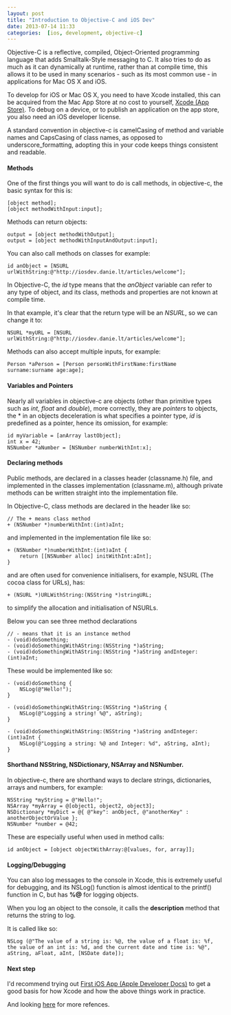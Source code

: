 ```yaml
---
layout: post
title: "Introduction to Objective-C and iOS Dev"
date: 2013-07-14 11:33
categories:  [ios, development, objective-c]
---
```


Objective-C is a reflective, compiled, Object-Oriented programming language that adds Smalltalk-Style messaging to C. 
It also tries to do as much as it can dynamically at runtime, rather than at compile time, this allows it to be used in many scenarios - such as its most common use - in applications for Mac OS X and iOS. 
<!-- more -->
To develop for iOS or Mac OS X, you need to have Xcode installed, this can be acquired from the Mac App Store at no cost to yourself, [Xcode (App Store)](https://itunes.apple.com/gb/app/xcode/id497799835?mt=12). 
To debug on a device, or to publish an application on the app store, you also need an iOS developer license.

A standard convention in objective-c is camelCasing of method and variable names and CapsCasing of class names, as opposed to underscore_formatting, adopting this in your code keeps things consistent and readable.


#### Methods

One of the first things you will want to do is call methods, in objective-c, the basic syntax for this is:

    [object method];
    [object methodWithInput:input];

Methods can return objects:

    output = [object methodWithOutput];
    output = [object methodWithInputAndOutput:input];

You can also call methods on classes for example:

    id anObject = [NSURL urlWithString:@"http://iosdev.danie.lt/articles/welcome"];

In Objective-C, the _id_ type means that the _anObject_ variable can refer to any type of object, and its class, methods and properties are not known at compile time. 

In that example, it's clear that the return type will be an _NSURL_, so we can change it to:

    NSURL *myURL = [NSURL urlWithString:@"http://iosdev.danie.lt/articles/welcome"];

Methods can also accept multiple inputs, for example:

    Person *aPerson = [Person personWithFirstName:firstName surname:surname age:age];

#### Variables and Pointers

Nearly all variables in objective-c are objects (other than primitive types such as _int_, _float_ and _double_), more correctly, they are _pointers_ to objects, the * in an objects deceleration is what specifies a pointer type, _id_ is predefined as a pointer, hence its omission, for example:


    id myVariable = [anArray lastObject];
    int x = 42;
    NSNumber *aNumber = [NSNumber numberWithInt:x];

#### Declaring methods

Public methods, are declared in a classes header (classname.h) file, and implemented in the classes implementation (classname.m), although private methods can be written straight into the implementation file.

In Objective-C, class methods are declared in the header like so:

    // The + means class method
    + (NSNumber *)numberWithInt:(int)aInt;

and implemented in the implementation file like so:

    + (NSNumber *)numberWithInt:(int)aInt {
        return [[NSNumber alloc] initWithInt:aInt];
    }

and are often used for convenience initialisers, for example, NSURL (The cocoa class for URLs), has:

    + (NSURL *)URLWithString:(NSString *)stringURL; 

to simplify the allocation and initialisation of NSURLs.

Below you can see three method declarations

    // - means that it is an instance method
    - (void)doSomething;
    - (void)doSomethingWithAString:(NSString *)aString;
    - (void)doSomethingWithAString:(NSString *)aString andInteger:(int)aInt;

These would be implemented like so:

    - (void)doSomething {
        NSLog(@"Hello!");
    }
    
    - (void)doSomethingWithAString:(NSString *)aString {
        NSLog(@"Logging a string! %@", aString);
    }
        
    - (void)doSomethingWithAString:(NSString *)aString andInteger:(int)aInt {
        NSLog(@"Logging a string: %@ and Integer: %d", aString, aInt);
    }

#### Shorthand NSString, NSDictionary, NSArray and NSNumber.

In objective-c, there are shorthand ways to declare strings, dictionaries, arrays and numbers, for example:

    NSString *myString = @"Hello!";
    NSArray *myArray = @[object1, object2, object3];
    NSDictionary *myDict = @{ @"key": anObject, @"anotherKey" : anotherObjectOrValue };
    NSNumber *number = @42;

These are especially useful when used in method calls:

    id anObject = [object objectWithArray:@[values, for, array]];

#### Logging/Debugging

You can also log messages to the console in Xcode, this is extremely useful for debugging, and its NSLog() function is almost identical to the printf() function in C, but has __%@__ for logging objects. 

When you log an object to the console, it calls the __description__ method that returns the string to log.

It is called like so:

    NSLog (@"The value of a string is: %@, the value of a float is: %f, the value of an int is: %d, and the current date and time is: %@", aString, aFloat, aInt, [NSDate date]);

#### Next step

I'd recommend trying out [First iOS App (Apple Developer Docs)](http://developer.apple.com/library/ios/#referencelibrary/GettingStarted/RoadMapiOS/chapters/RM_YourFirstApp_iOS/Articles/01_CreatingProject.html) to get a good basis for how Xcode and how the above things work in practice.

And looking [here](http://cocoadevcentral.com/d/learn_objectivec/) for more refences.